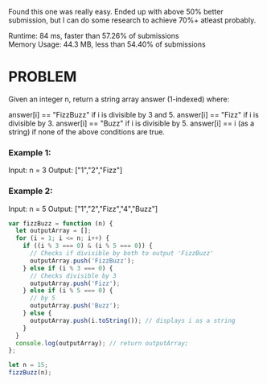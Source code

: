 Found this one was really easy. Ended up with above 50% better submission, but I can do some research to achieve 70%+ atleast probably.

Runtime: 84 ms, faster than 57.26% of submissions <br />
Memory Usage: 44.3 MB, less than 54.40% of submissions <br />

# PROBLEM

Given an integer n, return a string array answer (1-indexed) where:

answer[i] == "FizzBuzz" if i is divisible by 3 and 5.
answer[i] == "Fizz" if i is divisible by 3.
answer[i] == "Buzz" if i is divisible by 5.
answer[i] == i (as a string) if none of the above conditions are true.

### Example 1:

Input: n = 3
Output: ["1","2","Fizz"]

### Example 2:

Input: n = 5
Output: ["1","2","Fizz","4","Buzz"]

```javascript
var fizzBuzz = function (n) {
  let outputArray = [];
  for (i = 1; i <= n; i++) {
    if ((i % 3 === 0) & (i % 5 === 0)) {
      // Checks if divisible by both to output 'FizzBuzz'
      outputArray.push('FizzBuzz');
    } else if (i % 3 === 0) {
      // Checks divisible by 3
      outputArray.push('Fizz');
    } else if (i % 5 === 0) {
      // by 5
      outputArray.push('Buzz');
    } else {
      outputArray.push(i.toString()); // displays i as a string
    }
  }
  console.log(outputArray); // return outputArray;
};

let n = 15;
fizzBuzz(n);
```

